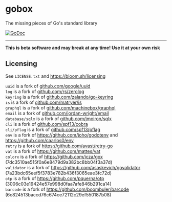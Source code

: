 # gobox

The missing pieces of Go's standard library

[![GoDoc](https://godoc.org/github.com/bloom42/gobox?status.svg)](https://pkg.go.dev/github.com/bloom42/gobox)

---------------------------------------------

**This is beta software and may break at any time! Use it at your own risk**


## Licensing

See `LICENSE.txt` and https://bloom.sh/licensing

`uuid` is a fork of [github.com/google/uuid](https://github.com/google/uuid) <br>
`log` is a fork of [github.com/rs/zerolog](https://github.com/rs/zerolog) <br>
`keyring` is a fork of [github.com/zalando/go-keyring](https://github.com/zalando/go-keyring) <br>
`is` is a fork of [github.com/matryer/is](https://github.com/matryer/is) <br>
`graphql` is a fork of [github.com/machinebox/graphql](https://github.com/machinebox/graphql) <br>
`email` is a fork of [github.com/jordan-wright/email](https://github.com/jordan-wright/email) <br>
`database/sqlx` is a fork of [github.com/jmoiron/sqlx](https://github.com/jmoiron/sqlx) <br>
`cli` is a fork of [github.com/spf13/cobra](https://github.com/spf13/cobra) <br>
`cli/pflag` is a fork of [github.com/spf13/pflag](https://github.com/spf13/pflag) <br>
`env` is a fork of https://github.com/joho/godotenv and https://github.com/caarlos0/env <br>
`retry` is a fork of https://github.com/avast/retry-go <br>
`vat` is a fork of https://github.com/mattes/vat <br>
`colorx` is a fork of https://github.com/icza/gox (7dc3510ae515f0a6e8479d9a382bc8bb04f3a37d)<br>
`validator` is a fork of https://github.com/asaskevich/govalidator (7a23bdc65eef5f3783e782b436f3065eae3fc72d) <br>
`otp` is a fork of https://github.com/pquerna/otp (3006c03e19424e57e998d0faa7afe846b291ca14) <br>
`barcode` is a fork of https://github.com/boombuler/barcode (6c824513baccd76c674ce72112c29ef550187b08) <br>
